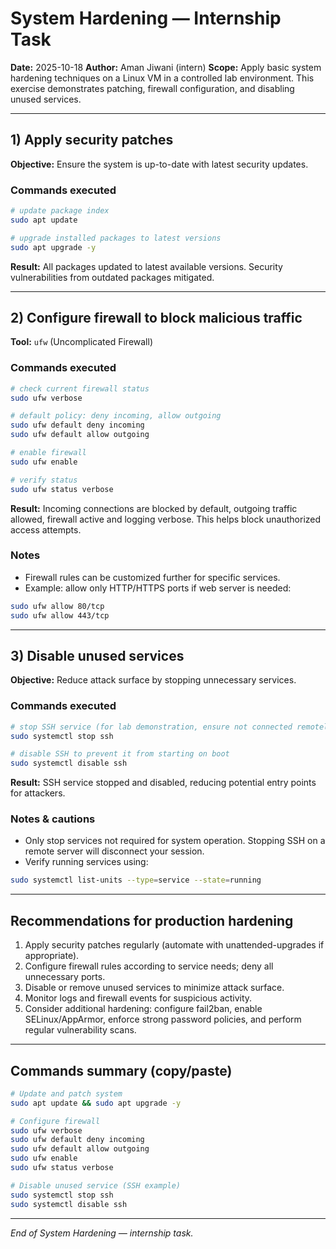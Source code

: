 # System Hardening — Internship Task

**Date:** 2025-10-18
**Author:** Aman Jiwani (intern)
**Scope:** Apply basic system hardening techniques on a Linux VM in a controlled lab environment. This exercise demonstrates patching, firewall configuration, and disabling unused services.

---

## 1) Apply security patches

**Objective:** Ensure the system is up-to-date with latest security updates.

### Commands executed

```bash
# update package index
sudo apt update

# upgrade installed packages to latest versions
sudo apt upgrade -y
```

**Result:** All packages updated to latest available versions. Security vulnerabilities from outdated packages mitigated.

---

## 2) Configure firewall to block malicious traffic

**Tool:** `ufw` (Uncomplicated Firewall)

### Commands executed

```bash
# check current firewall status
sudo ufw verbose

# default policy: deny incoming, allow outgoing
sudo ufw default deny incoming
sudo ufw default allow outgoing

# enable firewall
sudo ufw enable

# verify status
sudo ufw status verbose
```

**Result:** Incoming connections are blocked by default, outgoing traffic allowed, firewall active and logging verbose. This helps block unauthorized access attempts.

### Notes

* Firewall rules can be customized further for specific services.
* Example: allow only HTTP/HTTPS ports if web server is needed:

```bash
sudo ufw allow 80/tcp
sudo ufw allow 443/tcp
```

---

## 3) Disable unused services

**Objective:** Reduce attack surface by stopping unnecessary services.

### Commands executed

```bash
# stop SSH service (for lab demonstration, ensure not connected remotely)
sudo systemctl stop ssh

# disable SSH to prevent it from starting on boot
sudo systemctl disable ssh
```

**Result:** SSH service stopped and disabled, reducing potential entry points for attackers.

### Notes & cautions

* Only stop services not required for system operation. Stopping SSH on a remote server will disconnect your session.
* Verify running services using:

```bash
sudo systemctl list-units --type=service --state=running
```

---

## Recommendations for production hardening

1. Apply security patches regularly (automate with unattended-upgrades if appropriate).
2. Configure firewall rules according to service needs; deny all unnecessary ports.
3. Disable or remove unused services to minimize attack surface.
4. Monitor logs and firewall events for suspicious activity.
5. Consider additional hardening: configure fail2ban, enable SELinux/AppArmor, enforce strong password policies, and perform regular vulnerability scans.

---

## Commands summary (copy/paste)

```bash
# Update and patch system
sudo apt update && sudo apt upgrade -y

# Configure firewall
sudo ufw verbose
sudo ufw default deny incoming
sudo ufw default allow outgoing
sudo ufw enable
sudo ufw status verbose

# Disable unused service (SSH example)
sudo systemctl stop ssh
sudo systemctl disable ssh
```

---

*End of System Hardening — internship task.*
